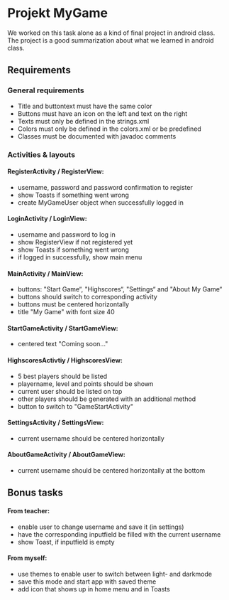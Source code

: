# Projekt MyGame

We worked on this task alone as a kind of final project in android class.  
The project is a good summarization about what we learned in android class.

## Requirements

### General requirements

- Title and buttontext must have the same color
- Buttons must have an icon on the left and text on the right
- Texts must only be defined in the strings.xml
- Colors must only be defined in the colors.xml or be predefined
- Classes must be documented with javadoc comments

### Activities & layouts

#### RegisterActivity / RegisterView:
- username, password and password confirmation to register
- show Toasts if something went wrong
- create MyGameUser object when successfully logged in

#### LoginActivity / LoginView:
- username and password to log in
- show RegisterView if not registered yet
- show Toasts if something went wrong
- if logged in successfully, show main menu

#### MainActivity / MainView:
- buttons: "Start Game“, "Highscores“, "Settings“ and "About My Game“
- buttons should switch to corresponding activity
- buttons must be centered horizontally
- title "My Game" with font size 40

#### StartGameActivity / StartGameView:
- centered text "Coming soon..."

#### HighscoresActivtiy / HighscoresView:
- 5 best players should be listed
- playername, level and points should be shown
- current user should be listed on top
- other players should be generated with an additional method
- button to switch to "GameStartActivity"

#### SettingsActivity / SettingsView:
- current username should be centered horizontally

#### AboutGameActivity / AboutGameView:
- current username should be centered horizontally at the bottom

## Bonus tasks

#### From teacher:
- enable user to change username and save it (in settings)
- have the corresponding inputfield be filled with the current username
- show Toast, if inputfield is empty

#### From myself: 
- use themes to enable user to switch between light- and darkmode
- save this mode and start app with saved theme
- add icon that shows up in home menu and in Toasts